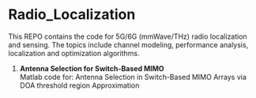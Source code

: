 # Radio_Localization
This REPO contains the code for 5G/6G (mmWave/THz) radio localization and sensing. The topics include channel modeling, performance analysis, localization and optimization algorithms.

1. **Antenna Selection for Switch-Based MIMO**
\
Matlab code for: Antenna Selection in Switch-Based MIMO Arrays via DOA threshold region Approximation
